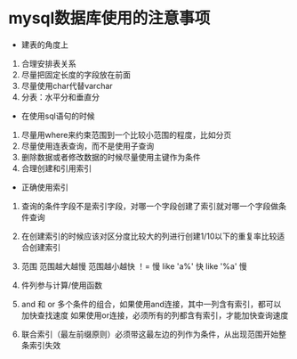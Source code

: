 # mysql数据库使用的注意事项
* 建表的角度上
1. 合理安排表关系
2. 尽量把固定长度的字段放在前面
3. 尽量使用char代替varchar
4. 分表：水平分和垂直分

* 在使用sql语句的时候
1. 尽量用where来约束范围到一个比较小范围的程度，比如分页
2. 尽量使用连表查询，而不是使用子查询
3. 删除数据或者修改数据的时候尽量使用主键作为条件
4. 合理创建和引用索引

* 正确使用索引
1. 查询的条件字段不是索引字段，对哪一个字段创建了索引就对哪一个字段做条件查询
2. 在创建索引的时候应该对区分度比较大的列进行创建1/10以下的重复率比较适合创建索引
3. 范围
   范围越大越慢
   范围越小越快
   ！= 慢
   like 'a%' 快
   like '%a' 慢
4. 件列参与计算/使用函数
5. and 和 or
   多个条件的组合，如果使用and连接，其中一列含有索引，都可以加快查找速度
   如果使用or连接，必须所有的列都含有索引，才能加快查询速度

6. 联合索引（最左前缀原则）必须带这最左边的列作为条件，从出现范围开始整条索引失效
